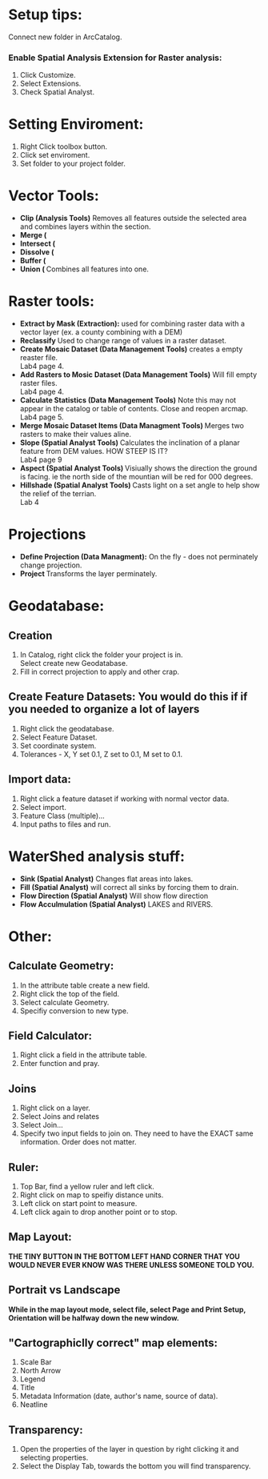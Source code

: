 # Setup tips:
Connect new folder in ArcCatalog.

### Enable Spatial Analysis Extension for Raster analysis:
<ol>
<li> Click Customize. </li>
<li> Select Extensions. </li>
<li> Check Spatial Analyst. </i>
</ol>

# Setting Enviroment:
<ol>
<li> Right Click toolbox button. </li>
<li> Click set enviroment. </li>
<li> Set folder to your project folder. </li>
</ol>

# Vector Tools:
<ul>
<li><b>Clip (Analysis Tools)</b> Removes all features outside the selected area and combines layers within the section.</li>
  <li><b>Merge (   </b></li>
<li><b>Intersect ( </b> </li>
<li><b>Dissolve ( </b> </li>
<li><b>Buffer ( </b> </li>
<li><b>Union ( </b> Combines all features into one.</li>
</ul>

# Raster tools:
<ul>
<li><b>Extract by Mask (Extraction):</b> used for combining raster data with a vector layer (ex. a county combining with a DEM) </li>
<li><b>Reclassify </b> Used to change range of values in a raster dataset. </li>
<li><b>Create Mosaic Dataset (Data Management Tools)</b> creates a empty reaster file. </li> Lab4 page 4.
<li><b>Add Rasters to Mosic Dataset (Data Management Tools)</b> Will fill empty raster files. </li> Lab4 page 4.
<li><b>Calculate Statistics (Data Management Tools)</b> Note this may not appear in the catalog or table of contents. Close and reopen arcmap. Lab4 page 5. 
<li><b>Merge Mosaic Dataset Items (Data Managment Tools) </b> Merges two rasters to make their values aline. </li>
<li><b>Slope (Spatial Analyst Tools) </b> Calculates the inclination of a planar feature from DEM values. HOW STEEP IS IT? </li> Lab4 page 9
<li><b>Aspect (Spatial Analyst Tools) </b> Visiually shows the direction the ground is facing. ie the north side of the mountian will be red for 000 degrees. </li>
<li><b>Hillshade (Spatial Analyst Tools) </b> Casts light on a set angle to help show the relief of the terrian. </li> Lab 4 
</ul>

# Projections
<ul>
<li><b>Define Projection (Data Managment):</b> On the fly - does not perminately change projection. </li>
<li><b>Project </b> Transforms the layer perminately. </li>
</ul>

# Geodatabase:
## Creation
<ol>
<li> In Catalog, right click the folder your project is in. </li>
<il> Select create new Geodatabase. </li>
<li> Fill in correct projection to apply and other crap. </li>
</ol>

## Create Feature Datasets: You would do this if if you needed to organize a lot of layers
<ol>
<li> Right click the geodatabase. </li>
<li> Select Feature Dataset. </li>
<li> Set coordinate system. </li>
<li> Tolerances - X, Y set 0.1, Z set to 0.1, M set to 0.1. </li>
</ol>

## Import data:
<ol>
<li> Right click a feature dataset if working with normal vector data. </li>
<li> Select import. </li>
<li> Feature Class (multiple)... </li>
<li> Input paths to files and run. </li>
</ol>


# WaterShed analysis stuff:
<ul>
<li><b>Sink (Spatial Analyst)</b> Changes flat areas into lakes. </li>
<li><b>Fill (Spatial Analyst)</b> will correct all sinks by forcing them to drain. </li>
<li><b>Flow Direction (Spatial Analyst)</b> Will show flow direction </li>
<li><b>Flow Acculmulation (Spatial Analyst)</b> LAKES and RIVERS.</li>
</ul>

# Other:
## Calculate Geometry:
<ol>
<li> In the attribute table create a new field.</li>
<li> Right click the top of the field. </li>
<li> Select calculate Geometry. </li>
<li> Specifiy conversion to new type. </li>
</ol>

## Field Calculator:
<ol>
<li> Right click a field in the attribute table.</li>
<li> Enter function and pray. </li>
</ol>

## Joins
<ol>
<li> Right click on a layer. </li>
<li> Select Joins and relates </li>
<li> Select Join... </li>
<li> Specify two input fields to join on. They need to have the EXACT same information. Order does not matter.</li>
</ol>

## Ruler:
<ol>
<li> Top Bar, find a yellow ruler and left click. </li>
<li> Right click on map to speifiy distance units. </li>
<li> Left click on start point to measure. </li>
<li> Left click again to drop another point or to stop. </li>
</ol> 

## Map Layout:
<b> THE TINY BUTTON IN THE BOTTOM LEFT HAND CORNER THAT YOU WOULD NEVER EVER KNOW WAS THERE UNLESS SOMEONE TOLD YOU. </b>

## Portrait vs Landscape
<b> While in the map layout mode, select file, select Page and Print Setup, Orientation will be halfway down the new window. </b>

## "Cartographiclly correct" map elements:
<ol>
<li>Scale Bar</li>
<li>North Arrow </li>
<li>Legend</li>
<li>Title</li>
<li>Metadata Information (date, author's name, source of data). </li>
<li>Neatline</li>
</ol>

## Transparency:
<ol>
<li>Open the properties of the layer in question by right clicking it and selecting properties. </li>
<li>Select the Display Tab, towards the bottom you will find transparency. </li>
</ol>


